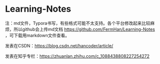 # Learning-Notes
注：md文件，Typora书写，有些格式可能不太支持。各个平台修改起来比较麻烦，所以github会上传md文档
https://github.com/FermHan/Learning-Notes ，可下载用markdown文件查看。

发表在CSDN：https://blog.csdn.net/hancoder/article/

发表在知乎专栏：https://zhuanlan.zhihu.com/c_1088438808227254272
